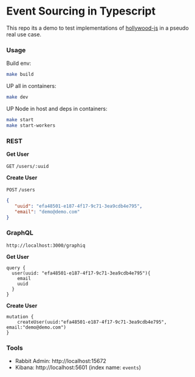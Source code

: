 # Event Sourcing in Typescript 

This repo its a demo to test implementations of [hollywood-js](https://github.com/jorge07/hollywood) in a pseudo real use case.

### Usage

Build env:

```bash
make build
```

UP all in containers:
```bash
make dev
```

UP Node in host and deps in containers:
```bash
make start
make start-workers
```

### REST

**Get User**

`GET` `/users/:uuid`

**Create User**

`POST` `/users`
```json
{
   "uuid": "efa48501-e187-4f17-9c71-3ea9cdb4e795",
   "email": "demo@demo.com"
}
```

### GraphQL

`http://localhost:3000/graphiq`

**Get User**

```
query {
  user(uuid: "efa48501-e187-4f17-9c71-3ea9cdb4e795"){
    email
    uuid
  }
}
```

**Create User**

```
mutation {
	createUser(uuid:"efa48501-e187-4f17-9c71-3ea9cdb4e795", email:"demo@demo.com")
}
```

### Tools

- Rabbit Admin: http://localhost:15672
- Kibana: http://localhost:5601 (index name: `events`)